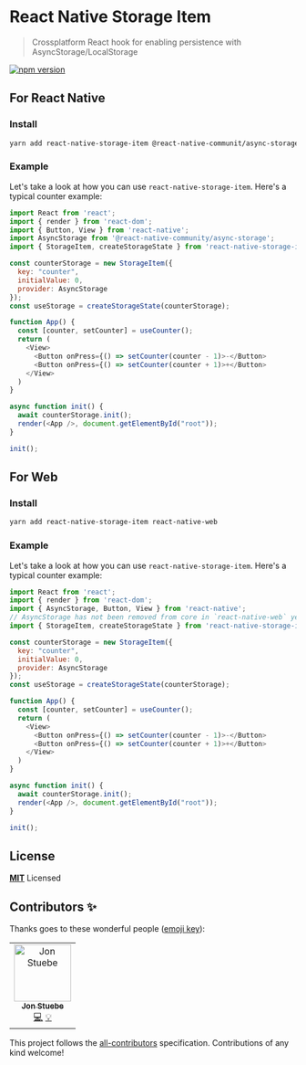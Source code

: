 # React Native Storage Item

> Crossplatform React hook for enabling persistence with AsyncStorage/LocalStorage

[![npm version](https://badge.fury.io/js/react-native-storage-item.svg)](https://badge.fury.io/js/react-native-storage-item)

## For React Native

### Install

```sh
yarn add react-native-storage-item @react-native-communit/async-storage
```

### Example

Let's take a look at how you can use `react-native-storage-item`. Here's a typical counter example:

```javascript
import React from 'react';
import { render } from 'react-dom';
import { Button, View } from 'react-native';
import AsyncStorage from '@react-native-community/async-storage';
import { StorageItem, createStorageState } from 'react-native-storage-item';

const counterStorage = new StorageItem({
  key: "counter",
  initialValue: 0,
  provider: AsyncStorage
});
const useStorage = createStorageState(counterStorage);

function App() {
  const [counter, setCounter] = useCounter();
  return (
    <View>
      <Button onPress={() => setCounter(counter - 1)>-</Button>
      <Button onPress={() => setCounter(counter + 1)>+</Button>
    </View>
  )
}

async function init() {
  await counterStorage.init();
  render(<App />, document.getElementById("root"));
}

init();
```

## For Web

### Install

```sh
yarn add react-native-storage-item react-native-web
```

### Example

Let's take a look at how you can use `react-native-storage-item`. Here's a typical counter example:

```javascript
import React from 'react';
import { render } from 'react-dom';
import { AsyncStorage, Button, View } from 'react-native';
// AsyncStorage has not been removed from core in `react-native-web` yet
import { StorageItem, createStorageState } from 'react-native-storage-item';

const counterStorage = new StorageItem({
  key: "counter",
  initialValue: 0,
  provider: AsyncStorage
});
const useStorage = createStorageState(counterStorage);

function App() {
  const [counter, setCounter] = useCounter();
  return (
    <View>
      <Button onPress={() => setCounter(counter - 1)>-</Button>
      <Button onPress={() => setCounter(counter + 1)>+</Button>
    </View>
  )
}

async function init() {
  await counterStorage.init();
  render(<App />, document.getElementById("root"));
}

init();
```

## License

**[MIT](LICENSE)** Licensed

## Contributors ✨

Thanks goes to these wonderful people ([emoji key](https://allcontributors.org/docs/en/emoji-key)):

<!-- ALL-CONTRIBUTORS-LIST:START - Do not remove or modify this section -->
<!-- prettier-ignore-start -->
<!-- markdownlint-disable -->
<table>
  <tr>
    <td align="center"><a href="http://jonstuebe.com"><img src="https://avatars0.githubusercontent.com/u/156722?v=4" width="100px;" alt="Jon Stuebe"/><br /><sub><b>Jon Stuebe</b></sub></a><br /><a href="https://github.com/jonstuebe/react-native-storage-item/commits?author=jonstuebe" title="Code">💻</a> <a href="#example-jonstuebe" title="Examples">💡</a></td>
  </tr>
</table>

<!-- markdownlint-enable -->
<!-- prettier-ignore-end -->

<!-- ALL-CONTRIBUTORS-LIST:END -->

This project follows the [all-contributors](https://github.com/all-contributors/all-contributors) specification. Contributions of any kind welcome!
